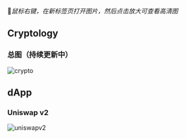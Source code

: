
🔎_鼠标右键，在新标签页打开图片，然后点击放大可查看高清图_

## Cryptology

### 总图（持续更新中）

![crypto](/images/diagram/crypto.png)

## dApp

### Uniswap v2

![uniswapv2](/images/diagram/uniswapv2.png)
